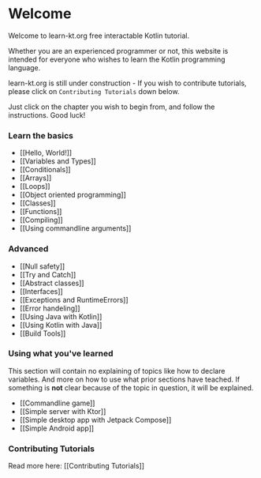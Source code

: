 # Welcome
Welcome to learn-kt.org free interactable Kotlin tutorial.

Whether you are an experienced programmer or not, this website is intended for everyone who wishes to learn the Kotlin programming language.

learn-kt.org is still under construction - If you wish to contribute tutorials, please click on `Contributing Tutorials` down below.

Just click on the chapter you wish to begin from, and follow the instructions. Good luck!

### Learn the basics 
  - [[Hello, World!]]
  - [[Variables and Types]]
  - [[Conditionals]]
  - [[Arrays]]
  - [[Loops]]
  - [[Object oriented programming]]
  - [[Classes]]
  - [[Functions]]
  - [[Compiling]]
  - [[Using commandline arguments]]

### Advanced
  - [[Null safety]]
  - [[Try and Catch]]
  - [[Abstract classes]]
  - [[Interfaces]]
  - [[Exceptions and RuntimeErrors]]
  - [[Error handeling]]
  - [[Using Java with Kotlin]]
  - [[Using Kotlin with Java]]
  - [[Build Tools]]

### Using what you've learned
This section will contain no explaining of topics like how to declare variables. And more on how to use what prior sections have teached. 
If something is **not** clear because of the topic in question, it will be explained.
  - [[Commandline game]]
  - [[Simple server with Ktor]]
  - [[Simple desktop app with Jetpack Compose]]
  - [[Simple Android app]]

### Contributing Tutorials
Read more here: [[Contributing Tutorials]]
